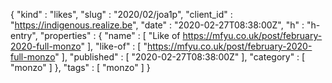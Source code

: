 {
  "kind" : "likes",
  "slug" : "2020/02/joa1p",
  "client_id" : "https://indigenous.realize.be",
  "date" : "2020-02-27T08:38:00Z",
  "h" : "h-entry",
  "properties" : {
    "name" : [ "Like of https://mfyu.co.uk/post/february-2020-full-monzo" ],
    "like-of" : [ "https://mfyu.co.uk/post/february-2020-full-monzo" ],
    "published" : [ "2020-02-27T08:38:00Z" ],
    "category" : [ "monzo" ]
  },
  "tags" : [ "monzo" ]
}
